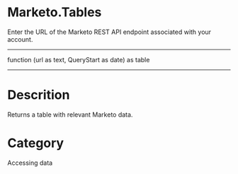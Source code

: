 ﻿# Marketo.Tables
Enter the URL of the Marketo REST API endpoint associated with your account.
***
function (url as text, QueryStart as date) as table
***
# Descrition 
Returns a table with relevant Marketo data.
# Category 
Accessing data
